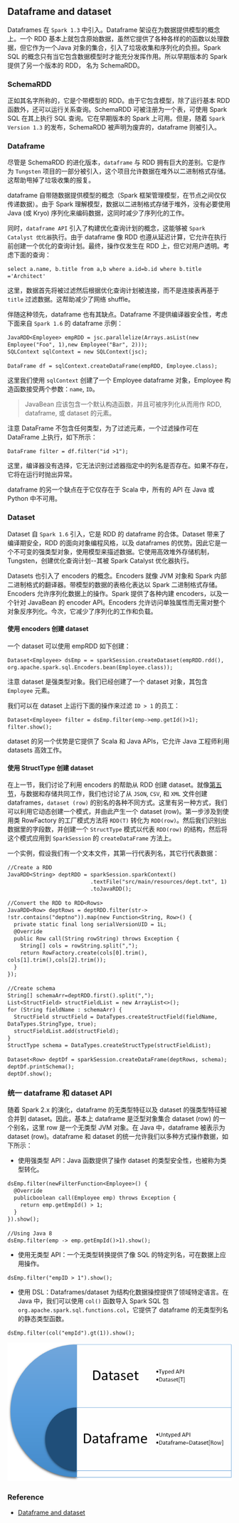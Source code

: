 ## Dataframe and dataset

Dataframes 在 `Spark 1.3` 中引入。Dataframe 架设在为数据提供模型的概念上。一个 RDD 基本上就包含原始数据，虽然它提供了各种各样的的函数以处理数据，但它作为一个Java 对象的集合，引入了垃圾收集和序列化的负担。Spark SQL 的概念只有当它包含数据模型时才能充分发挥作用。所以早期版本的 Spark 提供了另一个版本的 RDD， 名为 SchemaRDD。

### SchemaRDD

正如其名字所称的，它是个带模型的 RDD。由于它包含模型，除了运行基本 RDD 函数外，还可以运行关系查询。SchemaRDD 可被注册为一个表，可使用 Spark SQL 在其上执行 SQL 查询。它在早期版本的 Spark 上可用。但是，随着 `Spark Version 1.3` 的发布，SchemaRDD 被声明为废弃的，dataframe 则被引入。

### Dataframe

尽管是 SchemaRDD 的进化版本，`dataframe` 与 RDD 拥有巨大的差别。它是作为 `Tungsten` 项目的一部分被引入，这个项目允许数据在堆外以二进制格式存储。这帮助甩掉了垃圾收集的报复。

dataframe 自带随数据提供模型的概念（Spark 框架管理模型，在节点之间仅仅传递数据）。由于 Spark 理解模型，数据以二进制格式存储于堆外，没有必要使用 Java (或 Kryo) 序列化来编码数据，这同时减少了序列化的工作。

同时，`dataframe API` 引入了构建优化查询计划的概念，这能够被 `Spark Catalyst 优化器`执行。由于 dataframe 像 RDD 也遵从延迟计算，它允许在执行前创建一个优化的查询计划。最终，操作仅发生在 RDD 上，但它对用户透明。考虑下面的查询：

```
select a.name, b.title from a,b where a.id=b.id where b.title ='Architect' 
```

这里，数据首先将被过滤然后根据优化查询计划被连接，而不是连接表再基于 `title` 过滤数据。这帮助减少了网络 shuffle。

伴随这种领先，dataframe 也有其缺点。Dataframe 不提供编译器安全性，考虑下面来自 `Spark 1.6` 的 dataframe 示例：

```
JavaRDD<Employee> empRDD = jsc.parallelize(Arrays.asList(new Employee("Foo", 1),new Employee("Bar", 2))); 
SQLContext sqlContext = new SQLContext(jsc); 
 
DataFrame df = sqlContext.createDataFrame(empRDD, Employee.class); 
``` 

这里我们使用 `sqlContext` 创建了一个 Employee dataframe 对象，Employee 构造函数接受两个参数：`name`, `ID`。

> JavaBean 应该包含一个默认构造函数，并且可被序列化从而用作 RDD, dataframe, 或 dataset 的元素。

注意 DataFrame 不包含任何类型，为了过滤元素，一个过滤操作可在 DataFrame 上执行，如下所示：

```
DataFrame filter = df.filter("id >1"); 
``` 

这里，编译器没有选择，它无法识别过滤器指定中的列名是否存在。如果不存在，它将在运行时抛出异常。

dataframe 的另一个缺点在于它仅存在于 Scala 中，所有的 API 在 Java 或 Python 中不可用。

### Dataset

Dataset 自 `Spark 1.6` 引入，它是 RDD 的 dataframe 的合体。Dataset 带来了编译期安全，RDD 的面向对象编程风格，以及 dataframes 的优势。因此它是一个不可变的强类型对象，使用模型来描述数据。它使用高效堆外存储机制，Tungsten，创建优化查询计划--其被 Spark Catalyst 优化器执行。

Datasets 也引入了 encoders 的概念。Encoders 就像 JVM 对象和 Spark 内部二进制格式的翻译器。带模型的数据的表格化表达以 Spark 二进制格式存储。Encoders 允许序列化数据上的操作。Spark 提供了各种内建 encoders，以及一个针对 JavaBean 的 encoder API。Encoders 允许访问单独属性而无需对整个对象反序列化。今次，它减少了序列化的工作和负载。

#### 使用 encoders 创建 dataset

一个 dataset 可以使用 empRDD 如下创建：

```
Dataset<Employee> dsEmp = = sparkSession.createDataset(empRDD.rdd(), org.apache.spark.sql.Encoders.bean(Employee.class)); 
```

注意 dataset 是强类型对象。我们已经创建了一个 dataset 对象，其包含 `Employee` 元素。

我们可以在 dataset 上运行下面的操作来过滤 `ID > 1` 的员工：

```
Dataset<Employee> filter = dsEmp.filter(emp->emp.getId()>1);
filter.show();
``` 

dataset 的另一个优势是它提供了 Scala 和 Java APIs，它允许 Java 工程师利用 datasets 高效工作。

#### 使用 StructType 创建 dataset

在上一节，我们讨论了利用 encoders 的帮助从 RDD 创建 dataset。就像[第五节](https://learning.oreilly.com/library/view/apache-spark-2-x/9781787126497/23e3b1ef-5265-4c2f-836e-68b665361f91.xhtml)，与数据和存储共同工作，我们也讨论了从 `JSON`, `CSV`, 和 `XML` 文件创建 dataframes，`dataset (row)` 的别名的各种不同方式。这里有另一种方式，我们可以利用它动态创建一个模式，并由此产生一个 dataset (row)。第一步涉及到使用类 RowFactory 的工厂模式方法将 `RDD(T)` 转化为 `RDD(row)`。然后我们识别出数据里的字段数，并创建一个 `StructType` 模式以代表 `RDD(row)` 的结构，然后将这个模式应用到 `SparkSession` 的 `createDataFrame` 方法上。

一个实例，假设我们有一个文本文件，其第一行代表列名，其它行代表数据：

```
//Create a RDD
JavaRDD<String> deptRDD = sparkSession.sparkContext()
                          .textFile("src/main/resources/dept.txt", 1)
                          .toJavaRDD();

//Convert the RDD to RDD<Rows>
JavaRDD<Row> deptRows = deptRDD.filter(str-> !str.contains("deptno")).map(new Function<String, Row>() {
  private static final long serialVersionUID = 1L;
  @Override
  public Row call(String rowString) throws Exception {
    String[] cols = rowString.split(",");
    return RowFactory.create(cols[0].trim(), cols[1].trim(),cols[2].trim());
  }
});

//Create schema
String[] schemaArr=deptRDD.first().split(",");
List<StructField> structFieldList = new ArrayList<>();
for (String fieldName : schemaArr) {
  StructField structField = DataTypes.createStructField(fieldName, DataTypes.StringType, true);
  structFieldList.add(structField);
}
StructType schema = DataTypes.createStructType(structFieldList);

Dataset<Row> deptDf = sparkSession.createDataFrame(deptRows, schema);
deptDf.printSchema();
deptDf.show();
``` 

### 统一 dataframe 和 dataset API

随着 Spark 2.x 的演化，dataframe 的无类型特征以及 dataset 的强类型特征被合并到 dataset。因此，基本上 dataframe 是泛型对象集合 dataset (row) 的一个别名，这里 row 是一个无类型 JVM 对象。在 Java 中，dataframe 被表示为 dataset (row)。dataframe 和 dataset 的统一允许我们以多种方式操作数据，如下所示：

- 使用强类型 API：Java 函数提供了操作 dataset 的类型安全性，也被称为类型转化。

```
dsEmp.filter(newFilterFunction<Employee>() {
  @Override
  publicboolean call(Employee emp) throws Exception {
    return emp.getEmpId() > 1;
  }
}).show();

//Using Java 8
dsEmp.filter(emp -> emp.getEmpId()>1).show();
```

- 使用无类型 API：一个无类型转换提供了像 SQL 的特定列名，可在数据上应用操作。

```
dsEmp.filter("empID > 1").show();
``` 

- 使用 DSL：Dataframes/dataset 为结构化数据操控提供了领域特定语言。在 Java 中，我们可以使用 `col()` 函数导入 Spark SQL 包 `org.apache.spark.sql.functions.col`，它提供了 dataframe 的无类型列名的静态类型函数。

```
dsEmp.filter(col("empId").gt(1)).show();
``` 

![Figure 8.1: Unified dataset API Spark 2.x](images/72c7085b-f9b1-421d-bad9-8f9c30b41a92.png)

### Reference

- [Dataframe and dataset](https://learning.oreilly.com/library/view/apache-spark-2-x/9781787126497/a8284e5f-1db5-49d2-971e-67126c51160e.xhtml)